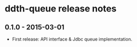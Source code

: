 ddth-queue release notes
========================

0.1.0 - 2015-03-01
------------------
- First release: API interface & Jdbc queue implementation.
